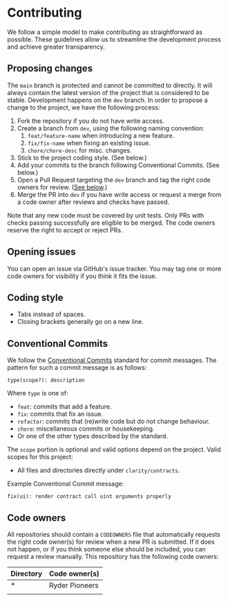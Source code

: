 # Contributing

We follow a simple model to make contributing as straightforward as possible. These guidelines allow us to streamline the development process and achieve greater transparency.

## Proposing changes

The `main` branch is protected and cannot be committed to directly. It will always contain the latest version of the project that is considered to be stable. Development happens on the `dev` branch. In order to propose a change to the project, we have the following process:

1. Fork the repository if you do not have write access.
2. Create a branch from `dev`, using the following naming convention:
    1. `feat/feature-name` when introducing a new feature.
    2. `fix/fix-name` when fixing an existing issue.
    3. `chore/chore-desc` for misc. changes.
3. Stick to the project coding style. (See below.)
4. Add your commits to the branch following Conventional Commits. (See below.)
5. Open a Pull Request targeting the `dev` branch and tag the right code owners for review. ([See below](#code-owners).)
6. Merge the PR into `dev` if you have write access or request a merge from a code owner after reviews and checks have passed.

Note that any new code must be covered by unit tests. Only PRs with checks passing successfully are eligible to be merged. The code owners reserve the right to accept or reject PRs.

## Opening issues

You can open an issue via GitHub's issue tracker. You may tag one or more code owners for visibility if you think it fits the issue.

## Coding style

-   Tabs instead of spaces.
-   Closing brackets generally go on a new line.

## Conventional Commits

We follow the [Conventional Commits](https://www.conventionalcommits.org/en/v1.0.0/) standard for commit messages. The pattern for such a commit message is as follows:

```
type(scope?): description
```

Where `type` is one of:

-   `feat`: commits that add a feature.
-   `fix`: commits that fix an issue.
-   `refactor`: commits that (re)write code but do not change behaviour.
-   `chore`: miscellaneous commits or housekeeping.
-   Or one of the other types described by the standard.

The `scope` portion is optional and valid options depend on the project. Valid scopes for this project:

-   All files and directories directly under `clarity/contracts`.

Example Conventional Commit message:

```
fix(ui): render contract call uint arguments properly
```

## Code owners

All repositories should contain a `CODEOWNERS` file that automatically requests the right code owner(s) for review when a new PR is submitted. If it does not happen, or if you think someone else should be included, you can request a review manually. This repository has the following code owners:

| Directory | Code owner(s)  |
| --------- | -------------- |
| \*        | Ryder Pioneers |
|           |                |
